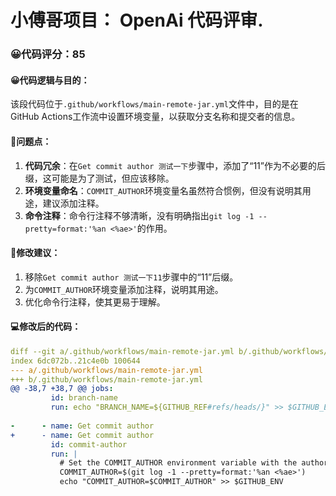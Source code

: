 # 小傅哥项目： OpenAi 代码评审.
### 😀代码评分：85
#### 😀代码逻辑与目的：
该段代码位于`.github/workflows/main-remote-jar.yml`文件中，目的是在GitHub Actions工作流中设置环境变量，以获取分支名称和提交者的信息。

#### 🤔问题点：
1. **代码冗余**：在`Get commit author 测试一下`步骤中，添加了“11”作为不必要的后缀，这可能是为了测试，但应该移除。
2. **环境变量命名**：`COMMIT_AUTHOR`环境变量名虽然符合惯例，但没有说明其用途，建议添加注释。
3. **命令注释**：命令行注释不够清晰，没有明确指出`git log -1 --pretty=format:'%an <%ae>'`的作用。

#### 🎯修改建议：
1. 移除`Get commit author 测试一下11`步骤中的“11”后缀。
2. 为`COMMIT_AUTHOR`环境变量添加注释，说明其用途。
3. 优化命令行注释，使其更易于理解。

#### 💻修改后的代码：
```yaml
diff --git a/.github/workflows/main-remote-jar.yml b/.github/workflows/main-remote-jar.yml
index 6dc072b..21c4e0b 100644
--- a/.github/workflows/main-remote-jar.yml
+++ b/.github/workflows/main-remote-jar.yml
@@ -38,7 +38,7 @@ jobs:
         id: branch-name
         run: echo "BRANCH_NAME=${GITHUB_REF#refs/heads/}" >> $GITHUB_ENV
 
-      - name: Get commit author
+      - name: Get commit author
         id: commit-author
         run: |
           # Set the COMMIT_AUTHOR environment variable with the author name and email
           COMMIT_AUTHOR=$(git log -1 --pretty=format:'%an <%ae>')
           echo "COMMIT_AUTHOR=$COMMIT_AUTHOR" >> $GITHUB_ENV
```